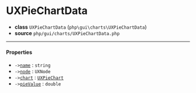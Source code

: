 # UXPieChartData

- **class** `UXPieChartData` (`php\gui\charts\UXPieChartData`)
- **source** `php/gui/charts/UXPieChartData.php`

---

#### Properties

- `->`[`name`](#prop-name) : `string`
- `->`[`node`](#prop-node) : `UXNode`
- `->`[`chart`](#prop-chart) : [`UXPieChart`](classes/php/gui/charts/UXPieChart.md)
- `->`[`pieValue`](#prop-pievalue) : `double`